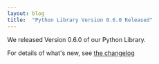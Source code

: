 ```yaml
---
layout: blog
title:  "Python Library Version 0.6.0 Released"
---
```


We released Version 0.6.0 of our Python Library.

For details of what's new, see [the changelog](https://github.com/DataTig/DataTig/blob/main/CHANGELOG.md#060---2024-07-12)
